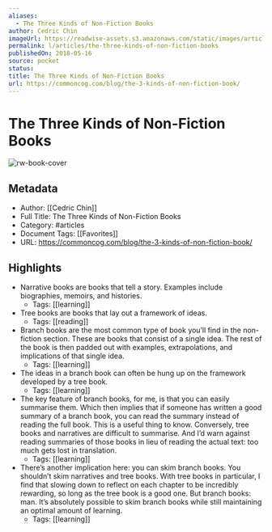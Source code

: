 ```yaml
---
aliases:
  - The Three Kinds of Non-Fiction Books
author: Cedric Chin
imageUrl: https://readwise-assets.s3.amazonaws.com/static/images/article0.00998d930354.png
permalink: l/articles/the-three-kinds-of-non-fiction-books
publishedOn: 2018-05-16
source: pocket
status: 
title: The Three Kinds of Non-Fiction Books
url: https://commoncog.com/blog/the-3-kinds-of-non-fiction-book/
---
```

# The Three Kinds of Non-Fiction Books

![rw-book-cover](https://readwise-assets.s3.amazonaws.com/static/images/article0.00998d930354.png)

## Metadata

- Author: [[Cedric Chin]]
- Full Title: The Three Kinds of Non-Fiction Books
- Category: #articles
- Document Tags: [[Favorites]]
- URL: https://commoncog.com/blog/the-3-kinds-of-non-fiction-book/

## Highlights

- Narrative books are books that tell a story. Examples include biographies, memoirs, and histories.
    - Tags: [[learning]]
- Tree books are books that lay out a framework of ideas.
    - Tags: [[reading]]
- Branch books are the most common type of book you’ll find in the non-fiction section. These are books that consist of a single idea. The rest of the book is then padded out with examples, extrapolations, and implications of that single idea.
    - Tags: [[learning]]
- The ideas in a branch book can often be hung up on the framework developed by a tree book.
    - Tags: [[learning]]
- The key feature of branch books, for me, is that you can easily summarise them. Which then implies that if someone has written a good summary of a branch book, you can read the summary instead of reading the full book.
  This is a useful thing to know. Conversely, tree books and narratives are difficult to summarise. And I’d warn against reading summaries of those books in lieu of reading the actual text: too much gets lost in translation.
    - Tags: [[learning]]
- There’s another implication here: you can skim branch books. You shouldn’t skim narratives and tree books.
  With tree books in particular, I find that slowing down to reflect on each chapter to be incredibly rewarding, so long as the tree book is a good one.
  But branch books: man. It’s absolutely possible to skim branch books while still maintaining an optimal amount of learning.
    - Tags: [[learning]]
